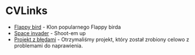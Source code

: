 # CVLinks
* [Flappy bird](https://github.com/F8nix/Unity_lab1) - Klon popularnego Flappy birda
* [Space invader](https://github.com/F8nix/Unity_Lab4) - Shoot-em up
* [Projekt z błędami](https://github.com/F8nix/UnityLab6) - Otrzymaliśmy projekt, który został zrobiony celowo z problemami do naprawienia.
